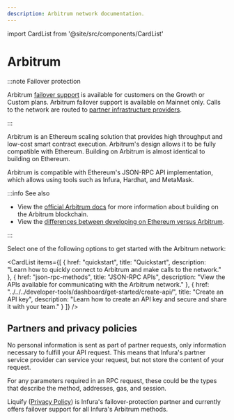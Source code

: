```yaml
---
description: Arbitrum network documentation.
---
```


import CardList from '@site/src/components/CardList'

# Arbitrum

:::note Failover protection

Arbitrum [failover support](../../concepts/failover-protection.md) is available for customers on the Growth or Custom plans.
Arbitrum failover support is available on Mainnet only.
Calls to the network are routed to [partner infrastructure providers](#partners-and-privacy-policies).

:::

Arbitrum is an Ethereum scaling solution that provides high throughput and low-cost smart contract execution. Arbitrum's design
allows it to be fully compatible with Ethereum. Building on Arbitrum is almost identical to
building on Ethereum.

Arbitrum is compatible with Ethereum's JSON-RPC API implementation, which allows using tools such as Infura, Hardhat, and
MetaMask.

:::info See also

- View the [official Arbitrum docs](https://docs.arbitrum.io/) for more information about building on the Arbitrum blockchain.
- View the [differences between developing on Ethereum versus Arbitrum](https://docs.arbitrum.io/for-devs/concepts/differences-between-arbitrum-ethereum/overview).

:::

Select one of the following options to get started with the Arbitrum network:

<CardList
  items={[
    {
      href: "quickstart",
      title: "Quickstart",
      description: "Learn how to quickly connect to Arbitrum and make calls to the network."
    },
    {
      href: "json-rpc-methods",
      title: "JSON-RPC APIs",
      description: "View the APIs available for communicating with the Arbitrum network."
    },
    {
      href: "../../../developer-tools/dashboard/get-started/create-api/",
      title: "Create an API key",
      description: "Learn how to create an API key and secure and share it with your team."
    }
  ]}
/>

## Partners and privacy policies

No personal information is sent as part of partner requests, only information necessary to fulfill your API request. This means that Infura's partner service provider can service your request, but not store the content of your request.

For any parameters required in an RPC request, these could be the types that describe the method, addresses, gas, and session.

Liquify ([Privacy Policy](https://www.liquify.com/Liquify_RPC_PP.pdf)) is Infura's failover-protection partner and currently offers failover support for all Infura's Arbitrum methods.
